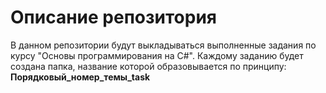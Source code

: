 # Описание репозитория

В данном репозитории будут выкладываться выполненные задания по курсу "Основы программирования на C#". Каждому заданию будет создана папка, название которой образовывается по принципу: **Порядковый_номер_темы_task**  

